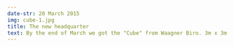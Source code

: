```yaml
---
date-str: 20 March 2015
img: cube-1.jpg
title: The new headquarter
text: By the end of March we got the "Cube" from Waagner Biro. 3m x 3m x 3m of steel, totalling something around 1000kg (including roughly 30kg of screws). This also meant moving everything else to the new HQ, Arsenal Objekt 219.
---
```

